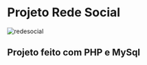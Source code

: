 # Projeto Rede Social
![redesocial](https://github.com/YanzinhoCaue/PROJETO-REDE-SOCIAL/assets/127339610/e820164f-a520-4213-8292-401caea04f6d)
## Projeto feito com PHP e MySql
